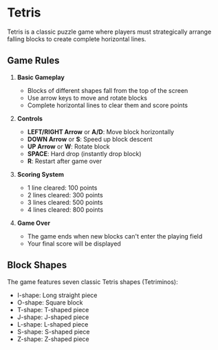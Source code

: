 # Tetris

Tetris is a classic puzzle game where players must strategically arrange falling blocks to create complete horizontal lines.

## Game Rules

1. **Basic Gameplay**
   - Blocks of different shapes fall from the top of the screen
   - Use arrow keys to move and rotate blocks
   - Complete horizontal lines to clear them and score points

2. **Controls**
   - **LEFT/RIGHT Arrow** or **A/D**: Move block horizontally
   - **DOWN Arrow** or **S**: Speed up block descent
   - **UP Arrow** or **W**: Rotate block
   - **SPACE**: Hard drop (instantly drop block)
   - **R**: Restart after game over 

3. **Scoring System**
   - 1 line cleared: 100 points
   - 2 lines cleared: 300 points
   - 3 lines cleared: 500 points
   - 4 lines cleared: 800 points

4. **Game Over**
   - The game ends when new blocks can't enter the playing field
   - Your final score will be displayed

## Block Shapes

The game features seven classic Tetris shapes (Tetriminos):
- I-shape: Long straight piece
- O-shape: Square block
- T-shape: T-shaped piece
- J-shape: J-shaped piece
- L-shape: L-shaped piece
- S-shape: S-shaped piece
- Z-shape: Z-shaped piece